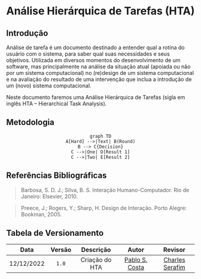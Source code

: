 # Análise Hierárquica de Tarefas (HTA) 

## Introdução

Análise de tarefa é um documento destinado a entender qual a rotina do usuário com o sistema, para saber qual suas necessidades e seus objetivos. Utilizada em diversos momentos do desenvolvimento de um software, mas principalmente na análise da situação atual (apoiada ou não por um sistema computacional) no (re)design de um sistema computacional e na avaliação do resultado de uma intervenção que inclua a introdução de um (novo) sistema computacional.

Neste documento faremos uma Análise Hierárquica de Tarefas (sigla em inglês HTA – Hierarchical  Task  Analysis).

## Metodologia

<div style="text-align: center">

```mermaid
graph TD
A[Hard] -->|Text| B(Round)
B --> C{Decision}
C -->|One| D[Result 1]
C -->|Two| E[Result 2]
```
</div>



## Referências Bibliográficas

> Barbosa, S. D. J.; Silva, B. S. Interação Humano-Computador. Rio de Janeiro: Elsevier, 2010.

> Preece, J.; Rogers, Y.; Sharp, H. Design de Interação. Porto Alegre: Bookman, 2005.

## Tabela de Versionamento

|    Data    | Versão |   Descrição    |                      Autor                      |                        Revisor                        |
| :--------: | :----: | :------------: | :---------------------------------------------: | :---------------------------------------------------: |
| 12/12/2022 | `1.0`  | Criação do HTA | [Pablo S. Costa](https://github.com/pabloheika) | [Charles Serafim](https://github.com/charles-serafim) |
